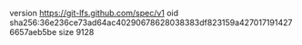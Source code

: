 version https://git-lfs.github.com/spec/v1
oid sha256:36e236ce73ad64ac40290678628038383df823159a4270171914276657aeb5be
size 9128

